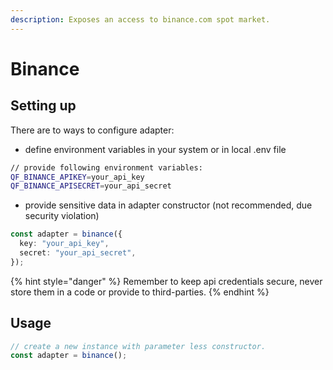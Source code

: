 ```yaml
---
description: Exposes an access to binance.com spot market.
---
```


# Binance

## Setting up

There are to ways to configure adapter:

* define environment variables in your system or in local .env file

```bash
// provide following environment variables:
QF_BINANCE_APIKEY=your_api_key
QF_BINANCE_APISECRET=your_api_secret
```

* provide sensitive data in adapter constructor (not recommended, due security violation)

```typescript
const adapter = binance({
  key: "your_api_key",
  secret: "your_api_secret",
});
```

{% hint style="danger" %}
Remember to keep api credentials secure, never store them in a code or provide to third-parties.
{% endhint %}

## Usage

```typescript
// create a new instance with parameter less constructor.
const adapter = binance();
```
